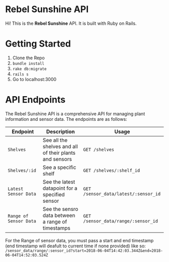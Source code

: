 # Rebel Sunshine API

Hi! This is the  **Rebel Sunshine** API. It is built with Ruby on Rails.


# Getting Started
1. Clone the Repo
2. `bundle install`
3. `rake db:migrate`
4. `rails s`
5. Go to localhost:3000

# API Endpoints
The Rebel Sunshine API is a comprehensive API for managing plant information and sensor data. The endpoints are as follows:

|Endpoint               |Description                                             |Usage
|-----------------------|--------------------------------------------------------|-------------------------------------|
|`Shelves`              |See all the shelves and all of their plants and sensors |`GET /shelves`                       |
|`Shelves/:id`          |See a specific shelf                                    |`GET /shelves/:shelf_id`             |
|`Latest Sensor Data`   |See the latest datapoint for a specified sensor         |`GET /sensor_data/latest/:sensor_id` |
|`Range of Sensor Data` |See the sensro data between a range of timestamps       |`GET /sensor_data/range/:sensor_id`  |


For the Range of sensor data, you must pass a start and end timestamp (end timestamp will deafult to current time if none provided) like so: `/sensor_data/range/:sensor_id?start=2018-06-04T14:42:03.344Z&end=2018-06-04T14:52:03.524Z`